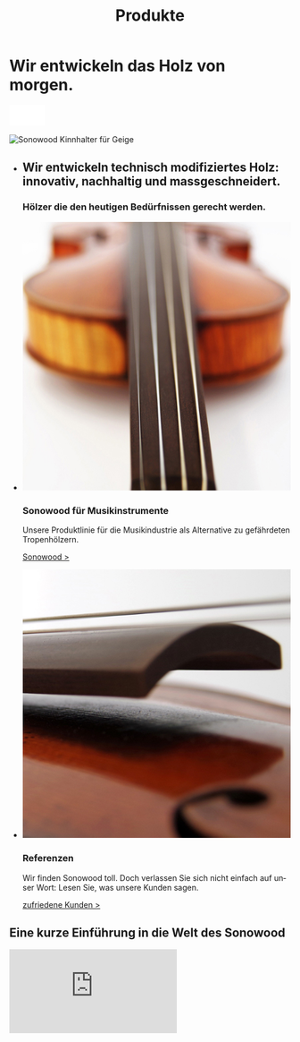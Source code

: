 ﻿---
lang: de
title: 'Produkte'
order: 2
---

<div class="full-width-kenburns">
<div class="wrap-bg-image">

# Wir entwickeln das Holz von morgen.

![arrow down](/assets/images/arrow-d-white.svg)
</div>
<img srcset="/assets/images/products_cover_2x.jpg"
     src="/assets/images/products_cover.jpg" alt="Sonowood Kinnhalter für Geige">
</div>

<div class="full-width-red">
<div class="wrap -cols3">

  - ## Wir entwickeln technisch modifiziertes Holz: innovativ, nachhaltig und massgeschneidert.

    ### Hölzer die den heutigen Bedürfnissen gerecht werden.

  - ![violin with sonowood](/assets/images/products_sonowood_2x.jpg)
    ### Sonowood für Musikinstrumente

    Unsere Produktlinie für die Musikindustrie als Alternative zu gefährdeten Tropenhölzern.

    <a class="btn -white" href="/de/products/sonowood">Sonowood ></a>

  - ![generic violin](/assets/images/home_materials_2x.jpg)
    ### Referenzen

     Wir finden Sonowood toll. Doch verlassen Sie sich nicht einfach auf unser Wort: Lesen Sie, was unsere Kunden sagen.

    <a class="btn -white" href="/de/products/testimonials">zufriedene Kunden ></a>

</div>
</div>

<div class="full-width-grey">
<div class="wrap">

## Eine kurze Einführung in die Welt des Sonowood

<div class="videocontainer">
<iframe src="https://www.youtube.com/embed/VzBaJULayc8?rel=0&amp;showinfo=0" frameborder="0" allow="autoplay; encrypted-media" allowfullscreen>
</iframe>
</div>

</div>
</div>
